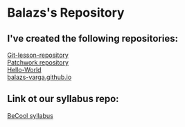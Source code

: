 # Balazs's Repository  

## I've created the following repositories:

[Git-lesson-repository](https://github.com/balazs-varga/git-lesson-repository) <br> 
[Patchwork repository](https://github.com/balazs-varga/patchwork) <br> 
[Hello-World](https://github.com/balazs-varga/hello-world) <br>
[balazs-varga.github.io](https://github.com/balazs-varga/balazs-varga.github.io) <br>

## Link ot our syllabus repo:

[BeCool syllabus](https://github.com/greenfox-academy/becool-syllabus)